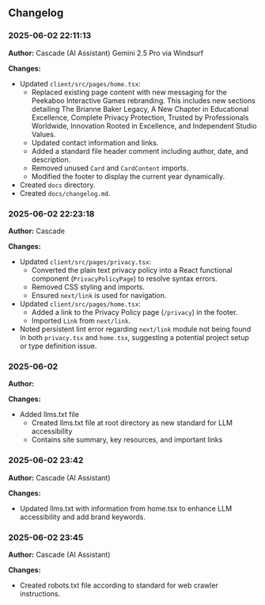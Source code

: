 ## Changelog

### 2025-06-02 22:11:13

**Author:** Cascade (AI Assistant) Gemini 2.5 Pro via Windsurf

**Changes:**

*   Updated `client/src/pages/home.tsx`:
    *   Replaced existing page content with new messaging for the Peekaboo Interactive Games rebranding. This includes new sections detailing The Brianne Baker Legacy, A New Chapter in Educational Excellence, Complete Privacy Protection, Trusted by Professionals Worldwide, Innovation Rooted in Excellence, and Independent Studio Values.
    *   Updated contact information and links.
    *   Added a standard file header comment including author, date, and description.
    *   Removed unused `Card` and `CardContent` imports.
    *   Modified the footer to display the current year dynamically.
*   Created `docs` directory.
*   Created `docs/changelog.md`.

### 2025-06-02 22:23:18

**Author:** Cascade

**Changes:**

*   Updated `client/src/pages/privacy.tsx`:
    *   Converted the plain text privacy policy into a React functional component (`PrivacyPolicyPage`) to resolve syntax errors.
    *   Removed CSS styling and imports.
    *   Ensured `next/link` is used for navigation.
*   Updated `client/src/pages/home.tsx`:
    *   Added a link to the Privacy Policy page (`/privacy`) in the footer.
    *   Imported `Link` from `next/link`.
*   Noted persistent lint error regarding `next/link` module not being found in both `privacy.tsx` and `home.tsx`, suggesting a potential project setup or type definition issue.

### 2025-06-02

**Author:** 

**Changes:**

*   Added llms.txt file
    *   Created llms.txt file at root directory as new standard for LLM accessibility
    *   Contains site summary, key resources, and important links

### 2025-06-02 23:42

**Author:** Cascade (AI Assistant)

**Changes:**

*   Updated llms.txt with information from home.tsx to enhance LLM accessibility and add brand keywords.

### 2025-06-02 23:45

**Author:** Cascade (AI Assistant)

**Changes:**

*   Created robots.txt file according to standard for web crawler instructions.
